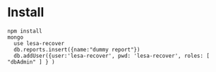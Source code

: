 
# Install

    npm install
    mongo
      use lesa-recover
      db.reports.insert({name:"dummy report"})
      db.addUser({user:'lesa-recover', pwd: 'lesa-recover', roles: [ "dbAdmin" ] } )